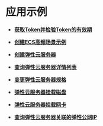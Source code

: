 # 应用示例<a name="ecs_04_0000"></a>

-   **[获取Token并检验Token的有效期](获取Token并检验Token的有效期.md)**  

-   **[创建ECS高频场景示例](创建ECS高频场景示例.md)**  

-   **[创建弹性云服务器](创建弹性云服务器.md)**  

-   **[查询弹性云服务器详情列表](查询弹性云服务器详情列表.md)**  

-   **[变更弹性云服务器规格](变更弹性云服务器规格.md)**  

-   **[弹性云服务器挂载磁盘](弹性云服务器挂载磁盘-26.md)**  

-   **[弹性云服务器挂载网卡](弹性云服务器挂载网卡.md)**  

-   **[查询弹性云服务器关联的弹性公网IP](查询弹性云服务器关联的弹性公网IP.md)**  

